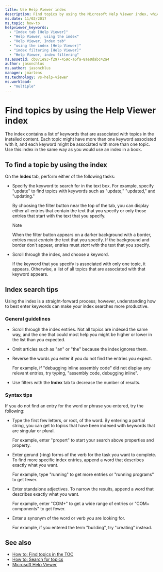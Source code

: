 ```yaml
---
title: Use Help Viewer index
description: Find topics by using the Microsoft Help Viewer index, which contains a list of keywords that are associated with topics in the installed content.
ms.date: 11/02/2017
ms.topic: how-to
helpviewer_keywords:
  - "Index tab [Help Viewer]"
  - "Help Viewer, using the index"
  - "Help Viewer, Index tab"
  - "using the index [Help Viewer]"
  - "index filtering [Help Viewer]"
  - "Help Viewer, index filtering"
ms.assetid: cb071e93-f297-459c-a6fa-8ae0dabc42a4
author: jasonchlus
ms.author: jasonchlus
manager: jmartens
ms.technology: vs-help-viewer
ms.workload:
  - "multiple"
---
```

# Find topics by using the Help Viewer index

The index contains a list of keywords that are associated with topics in the installed content. Each topic might have more than one keyword associated with it, and each keyword might be associated with more than one topic. Use this index in the same way as you would use an index in a book.

## To find a topic by using the index

On the **Index** tab, perform either of the following tasks:

- Specify the keyword to search for in the text box. For example, specify "update" to find topics with keywords such as "update," "updated," and "updating."

    By choosing the filter button near the top of the tab, you can display either all entries that contain the text that you specify or only those entries that start with the text that you specify.

    > [!NOTE]
    > When the filter button appears on a darker background with a border, entries must _contain_ the text that you specify. If the background and border don't appear, entries must _start with_ the text that you specify.

- Scroll through the index, and choose a keyword.

    If the keyword that you specify is associated with only one topic, it appears. Otherwise, a list of all topics that are associated with that keyword appears.

## Index search tips

Using the index is a straight-forward process; however, understanding how to best enter keywords can make your index searches more productive.

### General guidelines

- Scroll through the index entries. Not all topics are indexed the same way, and the one that could most help you might be higher or lower in the list than you expected.

- Omit articles such as "an" or "the" because the index ignores them.

- Reverse the words you enter if you do not find the entries you expect.

    For example, if "debugging inline assembly code" did not display any relevant entries, try typing, "assembly code, debugging inline".

- Use filters with the **Index** tab to decrease the number of results.

### Syntax tips

If you do not find an entry for the word or phrase you entered, try the following:

- Type the first few letters, or root, of the word. By entering a partial string, you can get to topics that have been indexed with keywords that are singular or plural.

    For example, enter "propert" to start your search above properties and property.

- Enter gerund (-ing) forms of the verb for the task you want to complete. To find more specific index entries, append a word that describes exactly what you want.

    For example, type "running" to get more entries or "running programs" to get fewer.

- Enter standalone adjectives. To narrow the results, append a word that describes exactly what you want.

    For example, enter "COM+" to get a wide range of entries or "COM+ components" to get fewer.

- Enter a synonym of the word or verb you are looking for.

    For example, if you entered the term "building", try "creating" instead.

## See also

- [How to: Find topics in the TOC](../help-viewer/find-topics-toc.md)
- [How to: Search for topics](../help-viewer/find-topics.md)
- [Microsoft Help Viewer](../help-viewer/overview.md)